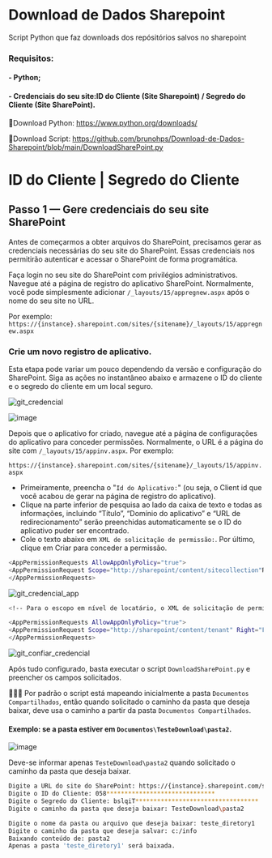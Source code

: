 # Download de Dados Sharepoint
Script Python que faz downloads dos repósitórios salvos no sharepoint

### Requisitos:
#### - Python;
#### - Credenciais do seu site:ID do Cliente (Site Sharepoint) / Segredo do Cliente (Site SharePoint).

🔗Download Python: https://www.python.org/downloads/

🔗Download Script: https://github.com/brunohps/Download-de-Dados-Sharepoint/blob/main/DownloadSharePoint.py

# ID do Cliente | Segredo do Cliente

## Passo 1 — Gere credenciais do seu site SharePoint

Antes de começarmos a obter arquivos do SharePoint, precisamos gerar as credenciais necessárias do seu site do SharePoint. Essas credenciais nos permitirão autenticar e acessar o SharePoint de forma programática.

Faça login no seu site do SharePoint com privilégios administrativos.
Navegue até a página de registro do aplicativo SharePoint. Normalmente, você pode simplesmente adicionar `/_layouts/15/appregnew.aspx`  após o nome do seu site no URL.

Por exemplo: 
`https://{instance}.sharepoint.com/sites/{sitename}/_layouts/15/appregnew.aspx`

### Crie um novo registro de aplicativo.
Esta etapa pode variar um pouco dependendo da versão e configuração do SharePoint. Siga as ações no instantâneo abaixo e armazene o ID do cliente e o segredo do cliente em um local seguro.

![git_credencial](https://github.com/brunohps/Download-de-Dados-Sharepoint/assets/52177106/2e7be3d1-a083-483e-a3b2-f85ba964d8e7)

![image](https://github.com/brunohps/Download-de-Dados-Sharepoint/assets/52177106/cc8055c2-4a12-4a0e-b26a-566cc999aa94)

Depois que o aplicativo for criado, navegue até a página de configurações do aplicativo para conceder permissões. Normalmente, o URL é a página do site com `/_layouts/15/appinv.aspx`.
Por exemplo: 

`https://{instance}.sharepoint.com/sites/{sitename}/_layouts/15/appinv.aspx`

- Primeiramente, preencha o "`Id do Aplicativo:`" (ou seja, o Client id que você acabou de gerar na página de registro do aplicativo).
- Clique na parte inferior de pesquisa ao lado da caixa de texto e todas as informações, incluindo “Título”, “Domínio do aplicativo” e “URL de redirecionamento” serão preenchidas automaticamente se o ID do aplicativo puder ser encontrado.
- Cole o texto abaixo em `XML de solicitação de permissão:`. Por último, clique em Criar para conceder a permissão.

```bash
<AppPermissionRequests AllowAppOnlyPolicy="true">
<AppPermissionRequest Scope="http://sharepoint/content/sitecollection"Right="FullControl"/>
</AppPermissionRequests>
```
![git_credencial_app](https://github.com/brunohps/Download-de-Dados-Sharepoint/assets/52177106/315a28f4-7fcd-4bf6-9fd1-90efe7e07c3f)

```bash
<!-- Para o escopo em nível de locatário, o XML de solicitação de permissão tem a seguinte aparência: --> 

<AppPermissionRequests AllowAppOnlyPolicy="true">
<AppPermissionRequest Scope="http://sharepoint/content/tenant" Right="FullControl"/>
</AppPermissionRequests>
```
![git_confiar_credencial](https://github.com/brunohps/Download-de-Dados-Sharepoint/assets/52177106/b7a718e6-405e-42f6-b7a3-41987889fe00)

Após tudo configurado, basta executar o script `DownloadSharePoint.py`  e preencher os campos solicitados.

🚨🚨🚨 Por padrão o script está mapeando inicialmente a pasta `Documentos Compartilhados`, então quando solicitado o caminho da pasta que deseja baixar, deve usa o caminho a partir da pasta `Documentos Compartilhados`.

#### Exemplo: se a pasta estiver em `Documentos\TesteDownload\pasta2`. 
![image](https://github.com/brunohps/Download-de-Dados-Sharepoint/assets/52177106/46019105-b1dd-4d9f-ac36-83e189a4d760)

Deve-se informar apenas `TesteDownload\pasta2` quando solicitado o caminho da pasta que deseja baixar.

```bash
Digite a URL do site do SharePoint: https://{instance}.sharepoint.com/sites/{sitename}
Digite o ID do Cliente: 058******************************
Digite o Segredo do Cliente: bslqiT**********************************
Digite o caminho da pasta que deseja baixar: TesteDownload\pasta2

Digite o nome da pasta ou arquivo que deseja baixar: teste_diretory1
Digite o caminho da pasta que deseja salvar: c:/info
Baixando conteúdo de: pasta2
Apenas a pasta 'teste_diretory1' será baixada.
```

  
